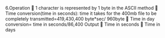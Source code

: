 6.Operation
	1 character is represented by 1 byte in the ASCII method 
	Time conversion(time in seconds): 
time it takes for the 400mb file to be completely transmitted=419,430,400 byte*sec/ 960byte 
	Time in day conversion= time in seconds/86,400
Output 
	Time in seconds
	Time in days
